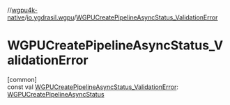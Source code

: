//[wgpu4k-native](../../index.md)/[io.ygdrasil.wgpu](index.md)/[WGPUCreatePipelineAsyncStatus_ValidationError](-w-g-p-u-create-pipeline-async-status_-validation-error.md)

# WGPUCreatePipelineAsyncStatus_ValidationError

[common]\
const val [WGPUCreatePipelineAsyncStatus_ValidationError](-w-g-p-u-create-pipeline-async-status_-validation-error.md): [WGPUCreatePipelineAsyncStatus](-w-g-p-u-create-pipeline-async-status/index.md)